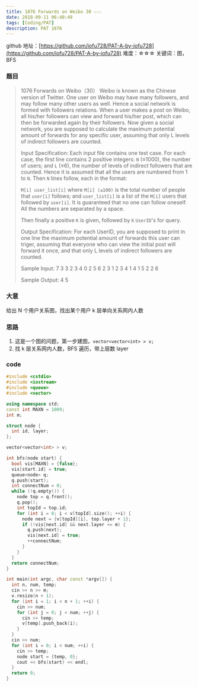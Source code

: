 ```yaml
---
title: 1076 Forwards on Weibo 30 ☆☆☆
date: 2018-09-11 06:40:49
tags: [Coding/PAT]
description: PAT 1076
---
```


github 地址：[https://github.com/iofu728/PAT-A-by-iofu728](https://github.com/iofu728/PAT-A-by-iofu728)
难度：☆☆☆
关键词：图，BFS

### 题目

> 1076 Forwards on Weibo（30）
> Weibo is known as the Chinese version of Twitter. One user on Weibo may have many followers, and may follow many other users as well. Hence a social network is formed with followers relations. When a user makes a post on Weibo, all his/her followers can view and forward his/her post, which can then be forwarded again by their followers. Now given a social network, you are supposed to calculate the maximum potential amount of forwards for any specific user, assuming that only L levels of indirect followers are counted.
>
> Input Specification:
> Each input file contains one test case. For each case, the first line contains 2 positive integers: `N` (≤1000), the number of users; and `L` (≤6), the number of levels of indirect followers that are counted. Hence it is assumed that all the users are numbered from 1 to `N`. Then `N` lines follow, each in the format:
>
> `M[i] user_list[i]`
> where `M[i] (≤100)` is the total number of people that `user[i]` follows; and `user_list[i]` is a list of the `M[i]` users that followed by `user[i]`. It is guaranteed that no one can follow oneself. All the numbers are separated by a space.
>
> Then finally a positive `K` is given, followed by `K` `UserID`'s for query.
>
> Output Specification:
> For each UserID, you are supposed to print in one line the maximum potential amount of forwards this user can triger, assuming that everyone who can view the initial post will forward it once, and that only L levels of indirect followers are counted.
>
> Sample Input:
> 7 3
> 3 2 3 4
> 0
> 2 5 6
> 2 3 1
> 2 3 4
> 1 4
> 1 5
> 2 2 6
>
> Sample Output:
> 4
> 5

### 大意

给出 N 个用户关系图，找出某个用户 k 层单向关系网内人数

### 思路

1. 这是一个图的问题，第一步建图，`vector<vector<int> > v;`
2. 找 k 层关系网内人数，BFS 遍历，带上层数 layer

### code

```cpp
#include <cstdio>
#include <iostream>
#include <queue>
#include <vector>

using namespace std;
const int MAXN = 1009;
int m;

struct node {
  int id, layer;
};

vector<vector<int> > v;

int bfs(node start) {
  bool vis[MAXN] = {false};
  vis[start.id] = true;
  queue<node> q;
  q.push(start);
  int connectNum = 0;
  while (!q.empty()) {
    node top = q.front();
    q.pop();
    int topId = top.id;
    for (int i = 0; i < v[topId].size(); ++i) {
      node next = {v[topId][i], top.layer + 1};
      if (!vis[next.id] && next.layer <= m) {
        q.push(next);
        vis[next.id] = true;
        ++connectNum;
      }
    }
  }
  return connectNum;
}

int main(int argc, char const *argv[]) {
  int n, num, temp;
  cin >> n >> m;
  v.resize(n + 1);
  for (int i = 1; i < n + 1; ++i) {
    cin >> num;
    for (int j = 0; j < num; ++j) {
      cin >> temp;
      v[temp].push_back(i);
    }
  }
  cin >> num;
  for (int i = 0; i < num; ++i) {
    cin >> temp;
    node start = {temp, 0};
    cout << bfs(start) << endl;
  }
  return 0;
}

```
